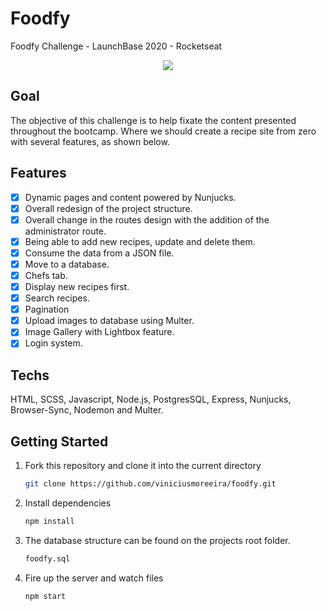 # Foodfy

Foodfy Challenge - LaunchBase 2020 - Rocketseat

<div align="center">
  <img src="https://rocketseat-cdn.s3-sa-east-1.amazonaws.com/mockup.png"/>
</div>

## Goal

The objective of this challenge is to help fixate the content presented throughout the bootcamp. Where we should create a recipe site from zero with several features, as shown below.

## Features

- [x] Dynamic pages and content powered by Nunjucks.
- [x] Overall redesign of the project structure.
- [x] Overall change in the routes design with the addition of the administrator route.
- [x] Being able to add new recipes, update and delete them.
- [x] Consume the data from a JSON file.
- [x] Move to a database.
- [x] Chefs tab.
- [x] Display new recipes first.
- [x] Search recipes.
- [x] Pagination
- [x] Upload images to database using Multer.
- [x] Image Gallery with Lightbox feature.
- [x] Login system.

## Techs

HTML, SCSS, Javascript, Node.js, PostgresSQL, Express, Nunjucks, Browser-Sync, Nodemon and Multer.

## Getting Started

1. Fork this repository and clone it into the current directory

   ```bash
   git clone https://github.com/viniciusmoreeira/foodfy.git
   ```

2. Install dependencies

   ```bash
   npm install
   ```

3. The database structure can be found on the projects root folder.

   ```bash
   foodfy.sql
   ```

4. Fire up the server and watch files

   ```bash
   npm start
   ```
